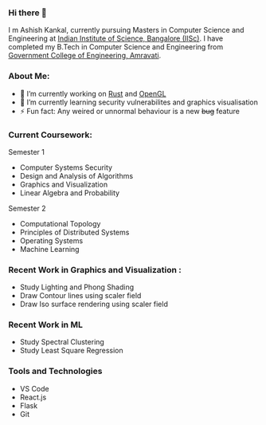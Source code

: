### Hi there 👋

I m Ashish Kankal, currently pursuing Masters in Computer Science and Engineering at [Indian Institute of Science, Bangalore (IISc)](https://www.iisc.ac.in/). I have completed my B.Tech in Computer Science and Engineering from [Government College of Engineering, Amravati](https://gcoea.ac.in/).

### About Me:

- 🔭 I’m currently working on [Rust](https://www.rust-lang.org/) and [OpenGL](https://www.opengl.org/)
- 🌱 I’m currently learning security vulnerabilites and graphics visualisation
- ⚡ Fun fact: Any weired or unnormal behaviour is a new ~~bug~~ feature

### Current Coursework:
Semester 1
- Computer Systems Security
- Design and Analysis of Algorithms
- Graphics and Visualization
- Linear Algebra and Probability

Semester 2
- Computational Topology
- Principles of Distributed Systems
- Operating Systems
- Machine Learning

### Recent Work in Graphics and Visualization :
- Study Lighting and Phong Shading
- Draw Contour lines using scaler field
- Draw Iso surface rendering using scaler field

### Recent Work in ML
- Study Spectral Clustering
- Study Least Square Regression

### Tools and Technologies
- VS Code
- React.js
- Flask
- Git

